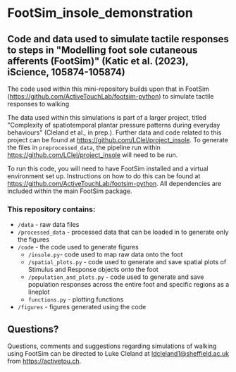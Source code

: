 # FootSim_insole_demonstration
## Code and data used to simulate tactile responses to steps in "Modelling foot sole cutaneous afferents (FootSim)" (Katic et al. (2023), iScience, 105874-105874)

The code used within this mini-repository builds upon that in FootSim (https://github.com/ActiveTouchLab/footsim-python) to simulate tactile responses to walking

The data used within this simulations is part of a larger project, titled "Complexity of spatiotemporal plantar pressure patterns during everyday behaviours" (Cleland et al., in prep.). Further data and code related to this project can be found at https://github.com/LClel/project_insole. To generate the files in `preprocessed_data`, the pipeline run within https://github.com/LClel/project_insole will need to be run.

To run this code, you will need to have FootSim installed and a virtual environment set up. Instructions on how to do this can be found at https://github.com/ActiveTouchLab/footsim-python. All dependencies are included within the main FootSim package.

### This repository contains:
* `/data` - raw data files
* `/processed_data` - processed data that can be loaded in to generate only the figures
* `/code` - the code used to generate figures
     - `/insole.py`- code used to map raw data onto the foot
     - `/spatial_plots.py` - code used to generate and save spatial plots of Stimulus and Response objects onto the foot
     - `/population_and_plots.py` - code used to generate and save population responses across the entire foot and specific regions as a lineplot
     - `functions.py` - plotting functions
* `/figures` - figures generated using the code

## Questions?
Questions, comments and suggestions regarding simulations of walking using FootSim can be directed to Luke Cleland at ldcleland1@sheffield.ac.uk from https://activetou.ch.
